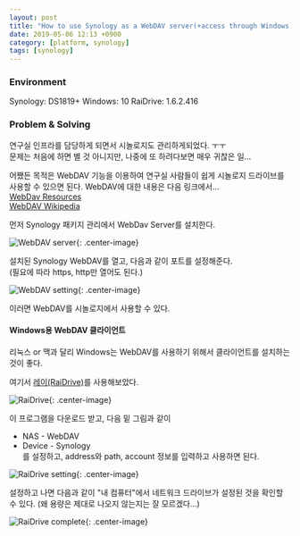 ```yaml
---
layout: post
title: "How to use Synology as a WebDAV server(+access through Windows)"
date: 2019-05-06 12:13 +0900
category: [platform, synology]
tags: [synology]
---
```


### Environment
Synology: DS1819+
Windows: 10
RaiDrive: 1.6.2.416

### Problem & Solving
연구실 인프라를 담당하게 되면서 시놀로지도 관리하게되었다. ㅜㅜ  
문제는 처음에 하면 별 것 아니지만, 나중에 또 하려다보면 매우 귀찮은 일...  

어쨌든 목적은 WebDAV 기능을 이용하여 연구실 사람들이 쉽게 시놀로지 드라이브를 사용할 수 있으면 된다. WebDAV에 대한 내용은 다음 링크에서...  
[WebDav Resources](http://www.webdav.org/)  
[WebDAV Wikipedia](https://en.wikipedia.org/wiki/WebDAV)  


먼저 Synology 패키지 관리에서 WebDav Server를 설치한다.  

![WebDAV server](/assets/Synology_WebDAV/20190506_120823.png){: .center-image}  

설치된 Synology WebDAV를 열고, 다음과 같이 포트를 설정해준다.  
(필요에 따라 https, http만 열어도 된다.)  

![WebDAV setting](/assets/Synology_WebDAV/20190506_120933.png){: .center-image}  

이러면 WebDAV를 시놀로지에서 사용할 수 있다.


#### Windows용 WebDAV 클라이언트  

리눅스 or 맥과 달리 Windows는 WebDAV를 사용하기 위해서 클라이언트를 설치하는 것이 좋다.  

여기서 [레이(RaiDrive)](https://www.raidrive.com/)를 사용해보았다.

![RaiDrive](/assets/Synology_WebDAV/20190506_120958.png){: .center-image} 

이 프로그램을 다운로드 받고, 다음 밑 그림과 같이  
* NAS - WebDAV
* Device - Synology  
를 설정하고, address와 path, account 정보를 입력하고 사용하면 된다.  

![RaiDrive setting](/assets/Synology_WebDAV/20190506_121127.png){: .center-image} 

설정하고 나면 다음과 같이 "내 컴퓨터"에서 네트워크 드라이브가 설정된 것을 확인할 수 있다. (왜 용량은 제대로 나오지 않는지는 잘 모르겠다...)  

![RaiDrive complete](/assets/Synology_WebDAV/20190507_021317.png){: .center-image} 